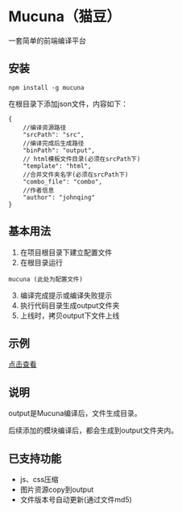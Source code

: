 Mucuna（猫豆）
======
一套简单的前端编译平台

## 安装

```
npm install -g mucuna
```
在根目录下添加json文件，内容如下：
```
{
    //编译资源路径
    "srcPath": "src",
    //编译完成后生成路径
    "binPath": "output",
    // html模板文件目录(必须在srcPath下)
    "template": "html",
    //合并文件夹名字(必须在srcPath下)
    "combo_file": "combo",
    //作者信息
    "author": "johnqing"
}
```

## 基本用法

1. 在项目根目录下建立配置文件
2. 在根目录运行
```
mucuna (此处为配置文件)
```
3. 编译完成提示或编译失败提示
4. 执行代码目录生成output文件夹
5. 上线时，拷贝output下文件上线

## 示例

[点击查看](https://github.com/Johnqing/mucunaExample)

## 说明

output是Mucuna编译后，文件生成目录。

后续添加的模块编译后，都会生成到output文件夹内。

## 已支持功能
+ js、css压缩
+ 图片资源copy到output
+ 文件版本号自动更新(通过文件md5)